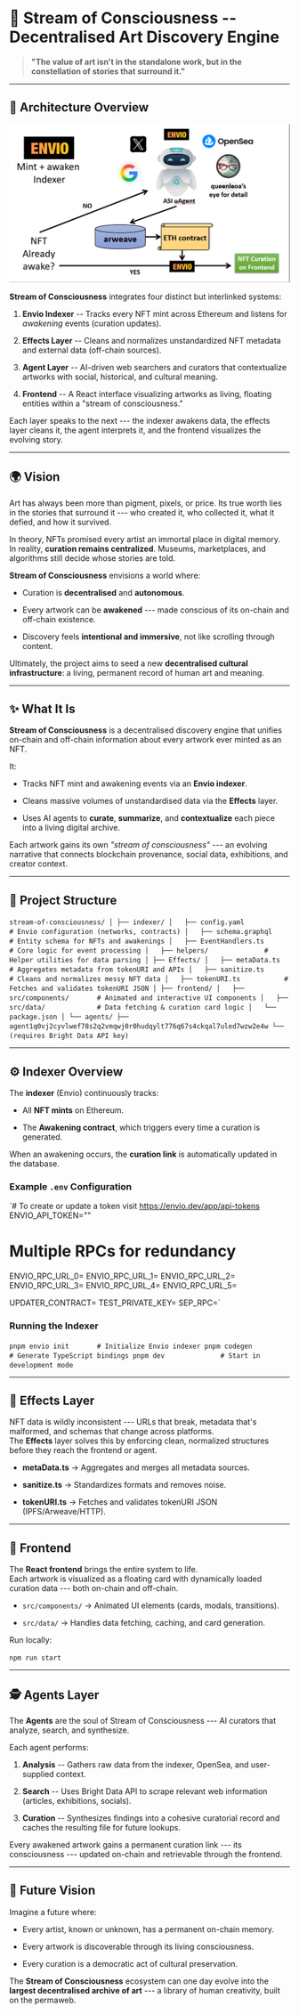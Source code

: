 🧠 Stream of Consciousness -- Decentralised Art Discovery Engine
===============================================================

> **"The value of art isn't in the standalone work, but in the constellation of stories that surround it."**

* * * * *

🧱 Architecture Overview
------------------------

![alt text](https://github.com/queenleoa/stream-of-consciousness/blob/8c80df89f8af87001364ed29b6dcbc1a598e7d2b/architecture.png)

**Stream of Consciousness** integrates four distinct but interlinked systems:

1.  **Envio Indexer** -- Tracks every NFT mint across Ethereum and listens for *awakening* events (curation updates).

2.  **Effects Layer** -- Cleans and normalizes unstandardized NFT metadata and external data (off-chain sources).

3.  **Agent Layer** -- AI-driven web searchers and curators that contextualize artworks with social, historical, and cultural meaning.

4.  **Frontend** -- A React interface visualizing artworks as living, floating entities within a "stream of consciousness."

Each layer speaks to the next --- the indexer awakens data, the effects layer cleans it, the agent interprets it, and the frontend visualizes the evolving story.

* * * * *

🌍 Vision
---------

Art has always been more than pigment, pixels, or price. Its true worth lies in the stories that surround it --- who created it, who collected it, what it defied, and how it survived.

In theory, NFTs promised every artist an immortal place in digital memory.\
In reality, **curation remains centralized**. Museums, marketplaces, and algorithms still decide whose stories are told.

**Stream of Consciousness** envisions a world where:

-   Curation is **decentralised** and **autonomous**.

-   Every artwork can be **awakened** --- made conscious of its on-chain and off-chain existence.

-   Discovery feels **intentional and immersive**, not like scrolling through content.

Ultimately, the project aims to seed a new **decentralised cultural infrastructure**: a living, permanent record of human art and meaning.

* * * * *

✨ What It Is
------------

**Stream of Consciousness** is a decentralised discovery engine that unifies on-chain and off-chain information about every artwork ever minted as an NFT.

It:

-   Tracks NFT mint and awakening events via an **Envio indexer**.

-   Cleans massive volumes of unstandardised data via the **Effects** layer.

-   Uses AI agents to **curate**, **summarize**, and **contextualize** each piece into a living digital archive.

Each artwork gains its own *"stream of consciousness"* --- an evolving narrative that connects blockchain provenance, social data, exhibitions, and creator context.

* * * * *

🧩 Project Structure
--------------------

`stream-of-consciousness/
│
├── indexer/
│   ├── config.yaml           # Envio configuration (networks, contracts)
│   ├── schema.graphql        # Entity schema for NFTs and awakenings
│   ├── EventHandlers.ts      # Core logic for event processing
│   ├── helpers/              # Helper utilities for data parsing
│
├── Effects/
│   ├── metaData.ts           # Aggregates metadata from tokenURI and APIs
│   ├── sanitize.ts           # Cleans and normalizes messy NFT data
│   ├── tokenURI.ts           # Fetches and validates tokenURI JSON
│
├── frontend/
│   ├── src/components/       # Animated and interactive UI components
│   ├── src/data/             # Data fetching & curation card logic
│   └── package.json
│
└── agents/
    ├── agent1q0vj2cyvlwef78s2q2vmqwj0r0hudqylt776q67s4ckqal7uled7wzw2e4w
    └── (requires Bright Data API key)`

* * * * *

⚙️ Indexer Overview
-------------------

The **indexer** (Envio) continuously tracks:

-   All **NFT mints** on Ethereum.

-   The **Awakening contract**, which triggers every time a curation is generated.

When an awakening occurs, the **curation link** is automatically updated in the database.

### Example `.env` Configuration

`# To create or update a token visit https://envio.dev/app/api-tokens
ENVIO_API_TOKEN="<YOUR-API-TOKEN>"

# Multiple RPCs for redundancy
ENVIO_RPC_URL_0=
ENVIO_RPC_URL_1=
ENVIO_RPC_URL_2=
ENVIO_RPC_URL_3=
ENVIO_RPC_URL_4=
ENVIO_RPC_URL_5=

UPDATER_CONTRACT=
TEST_PRIVATE_KEY=
SEP_RPC=`

### Running the Indexer

`pnpm envio init       # Initialize Envio indexer
pnpm codegen          # Generate TypeScript bindings
pnpm dev              # Start in development mode`

* * * * *

🧠 Effects Layer
----------------

NFT data is wildly inconsistent --- URLs that break, metadata that's malformed, and schemas that change across platforms.\
The **Effects** layer solves this by enforcing clean, normalized structures before they reach the frontend or agent.

-   **metaData.ts** → Aggregates and merges all metadata sources.

-   **sanitize.ts** → Standardizes formats and removes noise.

-   **tokenURI.ts** → Fetches and validates tokenURI JSON (IPFS/Arweave/HTTP).

* * * * *

🎨 Frontend
-----------

The **React frontend** brings the entire system to life.\
Each artwork is visualized as a floating card with dynamically loaded curation data --- both on-chain and off-chain.

-   `src/components/` → Animated UI elements (cards, modals, transitions).

-   `src/data/` → Handles data fetching, caching, and card generation.

Run locally:

`npm run start`

* * * * *

🕵️ Agents Layer
----------------

The **Agents** are the soul of Stream of Consciousness --- AI curators that analyze, search, and synthesize.

Each agent performs:

1.  **Analysis** -- Gathers raw data from the indexer, OpenSea, and user-supplied context.

2.  **Search** -- Uses Bright Data API to scrape relevant web information (articles, exhibitions, socials).

3.  **Curation** -- Synthesizes findings into a cohesive curatorial record and caches the resulting file for future lookups.

Every awakened artwork gains a permanent curation link --- its consciousness --- updated on-chain and retrievable through the frontend.

* * * * *

🚀 Future Vision
----------------

Imagine a future where:

-   Every artist, known or unknown, has a permanent on-chain memory.

-   Every artwork is discoverable through its living consciousness.

-   Every curation is a democratic act of cultural preservation.

The **Stream of Consciousness** ecosystem can one day evolve into the **largest decentralised archive of art** --- a library of human creativity, built on the permaweb.